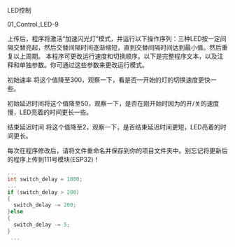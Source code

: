 LED控制

01_Control_LED-9

上传后，程序将激活“加速闪光灯”模式，并运行以下操作序列：三种LED按一定间隔交替亮起，然后交替间隔时间逐渐缩短，直到交替间隔时间达到最小值。然后重复以上周期。
本程序可更改运行速度和切换顺序。以下是完整程序文本，以及注释和单独参数。你可通过这些参数来更改运行模式。

初始速率
将这个值降至300，观察一下，看是否一开始的灯的切换速度更快一些。

初始延迟时间将这个值降至50，观察一下，是否在刚开始时因为的开/关的速度慢，LED亮着的时间更长一些。

结束延迟时间
将这个值降至2，观察一下，是否结束延迟时间更短，LED亮着的时间更长。

每次在程序修改后，请将文件重命名并保存到你的项目文件夹中。别忘记将更新后的程序上传到111号模块(ESP32)！

```c
...
int switch_delay = 1000;
...
if (switch_delay > 200)
{
  switch_delay -= 200;
}else
{
  switch_delay -= 5;
}
 ...
```